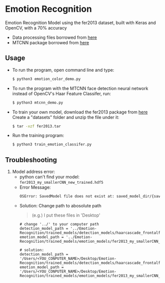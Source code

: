 # Emotion Recognition
Emotion Recognition Model using the fer2013 dataset, built with Keras and OpenCV, with a 70% accuracy
* Data processing files borrowed from [here](https://github.com/oarriaga/face_classification)
* MTCNN package borrowed from [here](https://github.com/ipazc/mtcnn/tree/master/mtcnn)

## Usage
- To run the program, open command line and type:
    ```bash
    $ python3 emotion_color_demo.py
    ```
- To run the program with the MTCNN face detection neural network instead of OpenCV's Haar Feature Classifer, run: 
    ```bash
    $ python3 mtcnn_demo.py
    ```
- To train your own model, download the fer2013 package from [here](https://www.kaggle.com/c/challenges-in-representation-learning-facial-expression-recognition-challenge/data)
Create a "datasets" folder and unzip the file under it:
    ```bash
    $ tar -xzf fer2013.tar
    ```
- Run the training program:
    ```bash
    $ python3 train_emotion_classifer.py
    ```
    
## Troubleshooting
1. Model address error: 
    - python can't find your model: `fer2013_my_smallerCNN_new_trained.hdf5`
    - Error Message:
        ```bash
        OSError: SavedModel file does not exist at: saved_model_dir/{saved_model.pbtxt|saved_model.pb}
        ```
    - Solution: Change path to abosolute path
        > (e.g.) I put these files in 'Desktop'
        ```python3=
        # change '../' to your computer path
        detection_model_path = '../Emotion-Recognition/trained_models/detection_models/haarcascade_frontalface_default.xml'
        emotion_model_path = '../Emotion-Recognition/trained_models/emotion_models/fer2013_my_smallerCNN_new_trained.hdf5'

        # solution: 
        detection_model_path = '/Users/<YOU_CONPUTER_NAME>/Desktop/Emotion-Recognition/trained_models/detection_models/haarcascade_frontalface_default.xml'
        emotion_model_path = '/Users/<YOU_CONPUTER_NAME>/Desktop/Emotion-Recognition/trained_models/emotion_models/fer2013_my_smallerCNN_new_trained.hdf5'
        ```
